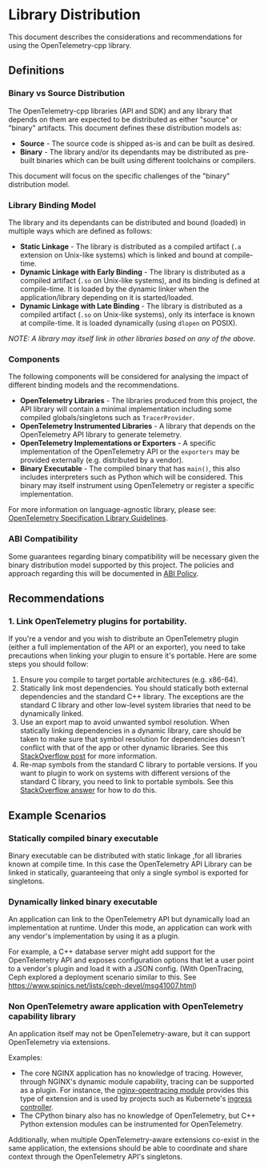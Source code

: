 # Library Distribution

This document describes the considerations and recommendations for using the
OpenTelemetry-cpp library.

## Definitions

### Binary vs Source Distribution

The OpenTelemetry-cpp libraries (API and SDK) and any library that depends on
them are expected to be distributed as either "source" or "binary" artifacts.
This document defines these distribution models as:

- **Source** - The source code is shipped as-is and can be built as desired.
- **Binary** - The library and/or its dependants may be distributed as pre-built
  binaries which can be built using different toolchains or compilers.

This document will focus on the specific challenges of the "binary" distribution
model.

### Library Binding Model

The library and its dependants can be distributed and bound (loaded) in multiple
ways which are defined as follows:

- **Static Linkage** - The library is distributed as a compiled artifact (`.a`
  extension on Unix-like systems) which is linked and bound at compile-time.
- **Dynamic Linkage with Early Binding** - The library is distributed as a
  compiled artifact (`.so` on Unix-like systems), and its binding is defined at
  compile-time. It is loaded by the dynamic linker when the application/library
  depending on it is started/loaded.
- **Dynamic Linkage with Late Binding** - The library is distributed as a
  compiled artifact (`.so` on Unix-like systems), only its interface is known at
  compile-time. It is loaded dynamically (using `dlopen` on POSIX).

_NOTE: A library may itself link in other libraries based on any of the above._

### Components

The following components will be considered for analysing the impact of
different binding models and the recommendations.

- **OpenTelemetry Libraries** - The libraries produced from this project, the
  API library will contain a minimal implementation including some compiled
  globals/singletons such as `TracerProvider`.
- **OpenTelemetry Instrumented Libraries** - A library that depends on the
  OpenTelemetry API library to generate telemetry.
- **OpenTelemetry Implementations or Exporters** - A specific implementation of
  the OpenTelemetry API or the `exporters` may be provided externally (e.g.
  distributed by a vendor).
- **Binary Executable** - The compiled binary that has `main()`, this also
  includes interpreters such as Python which will be considered. This binary may
  itself instrument using OpenTelemetry or register a specific implementation.

For more information on language-agnostic library, please see:
[OpenTelemetry Specification Library Guidelines](https://github.com/open-telemetry/opentelemetry-specification/blob/main/specification/library-guidelines.md).

### ABI Compatibility

Some guarantees regarding binary compatibility will be necessary given the
binary distribution model supported by this project. The policies and approach
regarding this will be documented in [ABI Policy](abi-policy.md).

## Recommendations

### 1. Link OpenTelemetry plugins for portability.

If you're a vendor and you wish to distribute an OpenTelemetry plugin (either a
full implementation of the API or an exporter), you need to take precautions
when linking your plugin to ensure it's portable. Here are some steps you should
follow:

1. Ensure you compile to target portable architectures (e.g. x86-64).
1. Statically link most dependencies. You should statically both external
   dependencies and the standard C++ library. The exceptions are the standard C
   library and other low-level system libraries that need to be dynamically
   linked.
1. Use an export map to avoid unwanted symbol resolution. When statically
   linking dependencies in a dynamic library, care should be taken to make sure
   that symbol resolution for dependencies doesn't conflict with that of the app
   or other dynamic libraries. See this
   [StackOverflow post](https://stackoverflow.com/q/47841812/4447365) for more
   information.
1. Re-map symbols from the standard C library to portable versions. If you want
   to plugin to work on systems with different versions of the standard C
   library, you need to link to portable symbols. See this
   [StackOverflow answer](https://stackoverflow.com/a/20065096/4447365) for how
   to do this.

## Example Scenarios

### Statically compiled binary executable

Binary executable can be distributed with static linkage ,for all libraries
known at compile time. In this case the OpenTelemetry API Library can be linked
in statically, guaranteeing that only a single symbol is exported for
singletons.

### Dynamically linked binary executable

An application can link to the OpenTelemetry API but dynamically load an
implementation at runtime. Under this mode, an application can work with any
vendor's implementation by using it as a plugin.

For example, a C++ database server might add support for the OpenTelemetry API
and exposes configuration options that let a user point to a vendor's plugin and
load it with a JSON config. (With OpenTracing, Ceph explored a deployment
scenario similar to this. See
https://www.spinics.net/lists/ceph-devel/msg41007.html)

### Non OpenTelemetry aware application with OpenTelemetry capability library

An application itself may not be OpenTelemetry-aware, but it can support
OpenTelemetry via extensions.

Examples:

- The core NGINX application has no knowledge of tracing. However, through
  NGINX's dynamic module capability, tracing can be supported as a plugin. For
  instance, the
  [nginx-opentracing module](https://github.com/opentracing-contrib/nginx-opentracing)
  provides this type of extension and is used by projects such as Kubernete's
  [ingress controller](https://kubernetes.github.io/ingress-nginx/user-guide/third-party-addons/opentracing/).
- The CPython binary also has no knowledge of OpenTelemetry, but C++ Python
  extension modules can be instrumented for OpenTelemetry.

Additionally, when multiple OpenTelemetry-aware extensions co-exist in the same
application, the extensions should be able to coordinate and share context
through the OpenTelemetry API's singletons.
